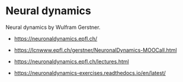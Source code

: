 # Neural dynamics

Neural dynamics by Wulfram Gerstner.

* https://neuronaldynamics.epfl.ch/
* https://lcnwww.epfl.ch/gerstner/NeuronalDynamics-MOOCall.html

* https://neuronaldynamics.epfl.ch/lectures.html
* https://neuronaldynamics-exercises.readthedocs.io/en/latest/
